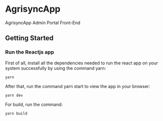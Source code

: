 # AgrisyncApp
AgrisyncApp Admin Portal Front-End

## Getting Started

### Run the Reactjs app
First of all, install all the dependencies needed to run the react app on your system successfully by using the command yarn:
```
yarn
```
After that, run the command yarn start to view the app in your browser:
```
yarn dev
```
For build, run the command:
```
yarn build
```
